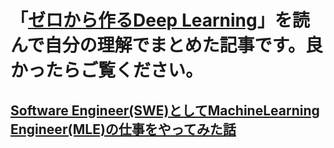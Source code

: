 # 「[ゼロから作るDeep Learning](https://www.amazon.co.jp/%E3%82%BC%E3%83%AD%E3%81%8B%E3%82%89%E4%BD%9C%E3%82%8BDeep-Learning-%E2%80%95Python%E3%81%A7%E5%AD%A6%E3%81%B6%E3%83%87%E3%82%A3%E3%83%BC%E3%83%97%E3%83%A9%E3%83%BC%E3%83%8B%E3%83%B3%E3%82%B0%E3%81%AE%E7%90%86%E8%AB%96%E3%81%A8%E5%AE%9F%E8%A3%85-%E6%96%8E%E8%97%A4-%E5%BA%B7%E6%AF%85/dp/4873117585/ref=asc_df_4873117585/?tag=jpgo-22&linkCode=df0&hvadid=295686767484&hvpos=&hvnetw=g&hvrand=3091973085756256925&hvpone=&hvptwo=&hvqmt=&hvdev=c&hvdvcmdl=&hvlocint=&hvlocphy=1009293&hvtargid=pla-526224399321&psc=1&mcid=352704fd75173223a9e7744302dbfb74&th=1&psc=1)」を読んで自分の理解でまとめた記事です。良かったらご覧ください。

## [Software Engineer(SWE)としてMachineLearning Engineer(MLE)の仕事をやってみた話](https://tech.uzabase.com/entry/2024/06/28/153517)